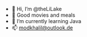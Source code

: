- 👋 Hi, I’m @theLiLake
- 👀 Good movies and meals
- 🌱 I’m currently learning Java
- 📫 modkhalil@outlook.de

<!---
theLiLake/theLiLake is a ✨ special ✨ repository because its `README.md` (this file) appears on your GitHub profile.
You can click the Preview link to take a look at your changes.
--->
